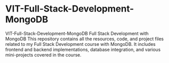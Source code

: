 # VIT-Full-Stack-Development-MongoDB
VIT-Full-Stack-Development-MongoDB Full Stack Development with MongoDB This repository contains all the resources, code, and project files related to my Full Stack Development course with MongoDB. It includes frontend and backend implementations, database integration, and various mini-projects covered in the course.
